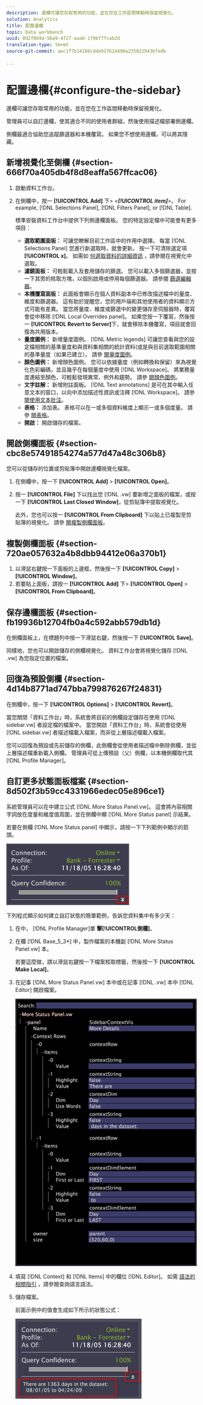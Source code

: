 ```yaml
---
description: 邊欄可讓您存取常用的功能，並在您在工作區間移動時保留視覺化。
solution: Analytics
title: 配置邊欄
topic: Data workbench
uuid: 0d2f0b9a-56a9-4f27-aaa6-1f9bf7fcab2d
translation-type: tm+mt
source-git-commit: aec1f7b14198cdde91f61d490a235022943bfedb

---
```



# 配置邊欄{#configure-the-sidebar}

邊欄可讓您存取常用的功能，並在您在工作區間移動時保留視覺化。

管理員可以自訂邊欄，使其適合不同的使用者群組，然後使用描述檔部署側邊欄。

側欄最適合協助您追蹤篩選器和本機覆寫。 如果您不想使用邊欄，可以將其隱藏。

## 新增視覺化至側欄 {#section-666f70a405db4f8d8eaffa567ffcac06}

1. 啟動資料工作台。
1. 在側欄中，按一 **[!UICONTROL Add]** 下> *&lt;**[!UICONTROL item]**>*。 For example, [!DNL Selections Panel], [!DNL Filters Panel], or [!DNL Table].

   標準安裝資料工作台中提供下列側邊欄面板。 您的特定設定檔中可能會有更多項目：

   * **選取範圍面板：** 可讓您瞭解目前工作區中的作用中選擇。 每當 [!DNL Selections Panel] 您進行新選取時，就會更新。 按一下可清除選定項 **[!UICONTROL x]**。 如需如 [何選取資料的詳細資訊](../../home/c-get-started/c-vis/c-sel-vis/c-sel-vis.md#concept-012870ec22c7476e9afbf3b8b2515746) ，請參閱在視覺化中選取。
   * **濾鏡面板：** 可輕鬆載入及套用儲存的篩選。 您可以載入多個篩選器，並按一下其旁的核取方塊，以個別啟用或停用每個篩選器。 請參閱 [篩選編輯器](../../home/c-get-started/c-analysis-vis/c-filter-editors/c-filter-editors.md#concept-2f343ecbed8240f18b0c1f1eccef11e3)。
   * **本機覆寫面板：** 此面板會顯示在個人資料副本中已修改描述檔中的量度、維度和篩選器。 這有助於提醒您，您的用戶端和其他使用者的資料顯示方式可能有差異。 當您將量度、維度或篩選中的變更儲存至伺服器時，覆寫會從中移除 [!DNL Local Overrides panel]。 如果您按一下覆寫，然後按一 **[!UICONTROL Revert to Server]**&#x200B;下，就會移除本機覆寫，項目就會回復為共用版本。
   * **量度圖例：** 新增量度圖例。 [!DNL Metric legends] 可讓您查看與您的設定檔相關的基準量度和與資料集相關的統計資料(或是與目前選取範圍相關的基準量度（如果已建立）。 請參 [閱量度圖例](../../home/c-get-started/c-analysis-vis/c-legends/c-metric-leg.md#concept-e7195bc8f7844ae295bda3a88b028d5b)。
   * **顏色圖例：** 新增顏色圖例。 您可以依據量度（例如轉換和保留）來為視覺化色彩編碼，並且幾乎在每個量度中使用 [!DNL Workspace]。 將業務量度連結至顏色，可輕鬆發現異常、例外和趨勢。 請參 [閱顏色圖例](../../home/c-get-started/c-analysis-vis/c-legends/c-color-leg.md#concept-f84d51dc0d6547f981d0642fc2d01358)。
   * **文字註解：** 新增附註面板。 [!DNL Text annotations] 是可在其中輸入任意文本的窗口，以向中添加描述性資訊或注釋 [!DNL Workspace]。 請參 [閱使用文本批注](../../home/c-get-started/c-analysis-vis/c-annots/c-text-annots.md#concept-55b4aa3e0c58470b8e3c9d452e12a777)。
   * **表格：** 添加表。 表格可以在一或多個資料維度上顯示一或多個度量。 請參 [閱表格](../../home/c-get-started/c-analysis-vis/c-tables/c-tables.md#concept-c632cb8ad9724f90ac5c294d52ae667f)。
   * **開啟：** 開啟儲存的檔案。

## 開啟側欄面板 {#section-cbc8e57491854274a577d47a48c306b8}

您可以從儲存的位置或剪貼簿中開啟邊欄視覺化檔案。

1. 在側欄中，按一下 **[!UICONTROL Add]** > **[!UICONTROL Open]**。
1. 按一 **[!UICONTROL File]** 下以找出您 [!DNL .vw] 要新增之面板的檔案，或按一下 **[!UICONTROL Last Closed Window]**，從剪貼簿中提取視覺化。

   此外，您也可以按一 **[!UICONTROL From Clipboard]** 下以貼上已複製至剪貼簿的視覺化。 請參 [閱複製側欄面板](../../home/c-get-started/c-config-sidebar.md#section-720ae057632a4b8dbb94412e06a370b1)。

## 複製側欄面板 {#section-720ae057632a4b8dbb94412e06a370b1}

1. 以滑鼠右鍵按一下面板的上邊框，然後按一下 **[!UICONTROL Copy]** > **[!UICONTROL Window]**。
1. 若要貼上面板，請按一 **[!UICONTROL Add]** 下> **[!UICONTROL Open]** > **[!UICONTROL From Clipboard]**。

## 保存邊欄面板 {#section-fb19936b12704fb0a4c592abb579db1d}

在側欄面板上，在標題列中按一下滑鼠右鍵，然後按一下 **[!UICONTROL Save]**。

同樣地，您也可以開啟儲存的側欄視覺化。 資料工作台會將視覺化儲存 [!DNL .vw] 為您指定位置的檔案。

## 回復為預設側欄 {#section-4d14b8771ad747bba799876267f24831}

在側欄中，按一下 **[!UICONTROL Options]** > **[!UICONTROL Revert]**。

當您關閉「資料工作台」時，系統會將目前的側欄設定儲存在使用 [!DNL sidebar.vw] 者設定檔的檔案中。 當您開啟「資料工作台」時，系統會從使用 [!DNL sidebar.vw] 者描述檔載入檔案，而非從上層描述檔載入檔案。

您可以回復為預設或先前儲存的側欄，此側欄會從使用者描述檔中刪除側欄，並從上層描述檔重新載入側欄。 管理員可從上傳預設（父）側欄，以本機側欄取代其 [!DNL Profile Manager]。

## 自訂更多狀態面板檔案 {#section-8d502f3b59cc4331966edec05e896ce1}

系統管理員可以在中建立公式 [!DNL More Status Panel.vw]。 這會將內容相關字詞放在度量和維度值周圍，並在側欄中顯 [!DNL More Status panel] 示結果。

若要在側欄 [!DNL More Status panel] 中顯示，請按一下下列範例中顯示的箭頭。

![](assets/more_status_panel_arrows.png)

下列程式顯示如何建立自訂狀態的簡單範例，告訴您資料集中有多少天：

1. 在中， [!DNL Profile Manager]單 **擊[!UICONTROL側欄\]**。

1. 在欄 [!DNL Base_5_3*] 中，製作檔案的本機副 [!DNL More Status Panel.vw] 本。

   若要這麼做，請以滑鼠右鍵按一下檔案核取標籤，然後按一下 **[!UICONTROL Make Local]**。

1. 在記事 [!DNL More Status Panel.vw] 本中或在記事 [!DNL .vw] 本中 [!DNL Editor] 開啟檔案。

   ![](assets/more_status_panel_file.png)

1. 填寫 [!DNL Context] 和 [!DNL Items] 中的欄位 [!DNL Editor]。 如需 [語法的相關指引](../../home/c-get-started/c-qry-lang-syntx/c-qry-lang-syntx.md#concept-15d1d3f5164a47d49468c5acb7299d9f) ，請參閱查詢語言語法。

1. 儲存檔案。

   前面示例中的值會生成如下所示的狀態公式：

   ![](assets/more_status_panel.png)

